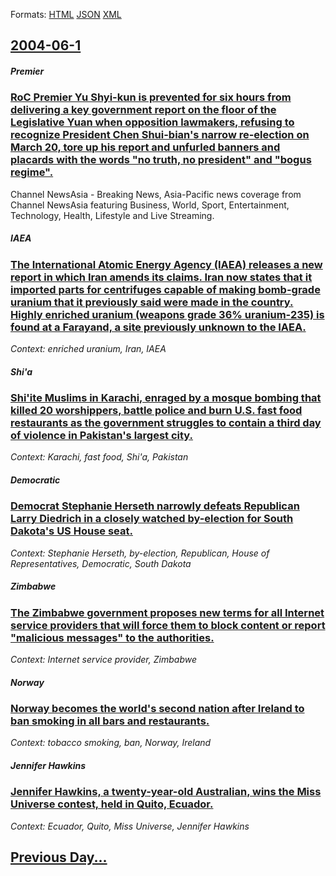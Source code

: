 
Formats: [HTML](2004/06/1/index.html)  [JSON](2004/06/1/index.json)  [XML](2004/06/1/index.xml)  

## [2004-06-1](/news/2004/06/1/index.md)

##### Premier
### [ RoC Premier Yu Shyi-kun is prevented for six hours from delivering a key government report on the floor of the Legislative Yuan when opposition lawmakers, refusing to recognize President Chen Shui-bian's narrow re-election on March 20, tore up his report and unfurled banners and placards with the words "no truth, no president" and "bogus regime". ](/news/2004/06/1/roc-premier-yu-shyi-kun-is-prevented-for-six-hours-from-delivering-a-key-government-report-on-the-floor-of-the-legislative-yuan-when-opposi.md)
Channel NewsAsia - Breaking News, Asia-Pacific news coverage from Channel NewsAsia featuring Business, World, Sport, Entertainment, Technology, Health, Lifestyle and Live Streaming.

##### IAEA
### [ The International Atomic Energy Agency (IAEA) releases a new report in which Iran amends its claims. Iran now states that it imported parts for centrifuges capable of making bomb-grade uranium that it previously said were made in the country. Highly enriched uranium (weapons grade 36% uranium-235) is found at a Farayand, a site previously unknown to the IAEA. ](/news/2004/06/1/the-international-atomic-energy-agency-iaea-releases-a-new-report-in-which-iran-amends-its-claims-iran-now-states-that-it-imported-parts.md)
_Context: enriched uranium, Iran, IAEA_

##### Shi'a
### [ Shi'ite Muslims in Karachi, enraged by a mosque bombing that killed 20 worshippers, battle police and burn U.S. fast food restaurants as the government struggles to contain a third day of violence in Pakistan's largest city. ](/news/2004/06/1/shi-ite-muslims-in-karachi-enraged-by-a-mosque-bombing-that-killed-20-worshippers-battle-police-and-burn-u-s-fast-food-restaurants-as-th.md)
_Context: Karachi, fast food, Shi'a, Pakistan_

##### Democratic
### [ Democrat Stephanie Herseth narrowly defeats Republican Larry Diedrich in a closely watched by-election for South Dakota's US House seat. ](/news/2004/06/1/democrat-stephanie-herseth-narrowly-defeats-republican-larry-diedrich-in-a-closely-watched-by-election-for-south-dakota-s-us-house-seat.md)
_Context: Stephanie Herseth, by-election, Republican, House of Representatives, Democratic, South Dakota_

##### Zimbabwe
### [ The Zimbabwe government proposes new terms for all Internet service providers that will force them to block content or report "malicious messages" to the authorities. ](/news/2004/06/1/the-zimbabwe-government-proposes-new-terms-for-all-internet-service-providers-that-will-force-them-to-block-content-or-report-malicious-me.md)
_Context: Internet service provider, Zimbabwe_

##### Norway
### [ Norway becomes the world's second nation after Ireland to ban smoking in all bars and restaurants. ](/news/2004/06/1/norway-becomes-the-world-s-second-nation-after-ireland-to-ban-smoking-in-all-bars-and-restaurants.md)
_Context: tobacco smoking, ban, Norway, Ireland_

##### Jennifer Hawkins
### [ Jennifer Hawkins, a twenty-year-old Australian, wins the Miss Universe contest, held in Quito, Ecuador. ](/news/2004/06/1/jennifer-hawkins-a-twenty-year-old-australian-wins-the-miss-universe-contest-held-in-quito-ecuador.md)
_Context: Ecuador, Quito, Miss Universe, Jennifer Hawkins_

## [Previous Day...](/news/2004/05/31/index.md)

